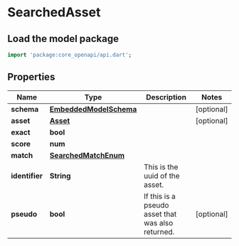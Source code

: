 # SearchedAsset

## Load the model package
```dart
import 'package:core_openapi/api.dart';
```

## Properties
Name | Type | Description | Notes
------------ | ------------- | ------------- | -------------
**schema** | [**EmbeddedModelSchema**](EmbeddedModelSchema) |  | [optional] 
**asset** | [**Asset**](Asset) |  | [optional] 
**exact** | **bool** |  | 
**score** | **num** |  | 
**match** | [**SearchedMatchEnum**](SearchedMatchEnum) |  | 
**identifier** | **String** | This is the uuid of the asset. | 
**pseudo** | **bool** | If this is a pseudo asset that was also returned. | [optional] 




